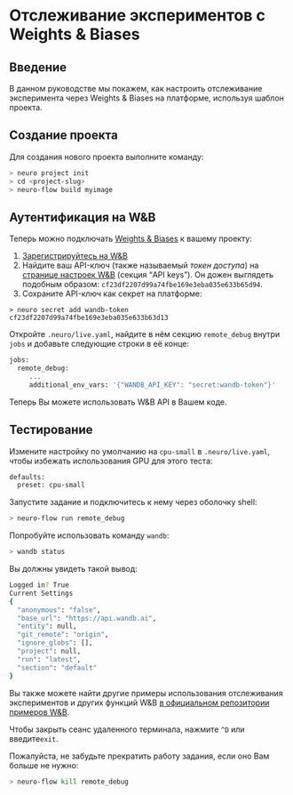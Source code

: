 # Отслеживание экспериментов с Weights & Biases

## Введение

В данном руководстве мы покажем, как настроить отслеживание эксперимента через Weights & Biases на платформе, используя шаблон проекта.

## Создание проекта

Для создания нового проекта выполните команду:

```bash
> neuro project init
> cd <project-slug>
> neuro-flow build myimage
```

## Аутентификация на W&B

Теперь можно подключать [Weights & Biases](https://www.wandb.com/) к вашему проекту:

1. [Зарегистрируйтесь на W&B](https://app.wandb.ai/login?signup=true)
2. Найдите ваш API-ключ \(также называемый _токен доступа_\) на[ странице настроек W&B](https://app.wandb.ai/settings) \(секция “API keys”\). Он дожен выглядеть подобным образом: `cf23df2207d99a74fbe169e3eba035e633b65d94`.
3. Сохраните API-ключ как секрет на платформе:

```text
> neuro secret add wandb-token cf23df2207d99a74fbe169e3eba035e633b63d13
```

Откройте `.neuro/live.yaml`, найдите в нём секцию `remote_debug` внутри `jobs` и добавьте следующие строки в её конце:

```bash
jobs:
  remote_debug:
     ...
     additional_env_vars: '{"WANDB_API_KEY": "secret:wandb-token"}'
```

Теперь Вы можете использовать W&B API в Вашем коде.

## Тестирование

Измените настройку по умолчанию на `cpu-small` в `.neuro/live.yaml`, чтобы избежать использования GPU для этого теста:

```bash
defaults:
  preset: cpu-small
```

Запустите задание и подключитесь к нему через оболочку shell:

```bash
> neuro-flow run remote_debug
```

Попробуйте использовать команду `wandb`:

```bash
> wandb status
```

Вы должны увидеть такой вывод:

```bash
Logged in? True
Current Settings
{
  "anonymous": "false",
  "base_url": "https://api.wandb.ai",
  "entity": null,
  "git_remote": "origin",
  "ignore_globs": [],
  "project": null,
  "run": "latest",
  "section": "default"
}
```

Вы также можете найти другие примеры использования отслеживания экспериментов и других функций W&B [в официальном репозитории примеров W&B](https://github.com/wandb/examples).

Чтобы закрыть сеанс удаленного терминала, нажмите `^D` или введите`exit`.

Пожалуйста, не забудьте прекратить работу задания, если оно Вам больше не нужно:

```bash
> neuro-flow kill remote_debug
```

